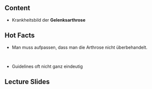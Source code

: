 

## Content

- Krankheitsbild der **Gelenksarthrose**

## Hot Facts

- Man muss aufpassen, dass man die Arthrose nicht überbehandelt.

<br>

- Guidelines oft nicht ganz eindeutig

## Lecture Slides

